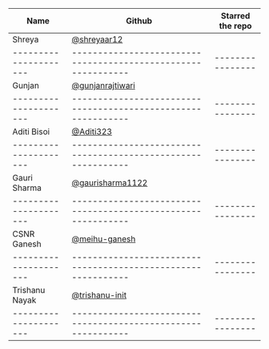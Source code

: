 | Name                  | Github                                                        | Starred the repo |
| --------------------- | ------------------------------------------------------------- | ---------------- |
| Shreya                |       [@shreyaar12](https://github.com/Shreyaar12)            |                  |
| --------------------- | ------------------------------------------------------------- | ---------------- |
| Gunjan                |       [@gunjanrajtiwari](https://github.com/gunjanrajtiwari)  |                  |
| --------------------- | ------------------------------------------------------------- | ---------------- |
|Aditi Bisoi                |       [@Aditi323](https://github.com/Aditi323)  |                  |
| --------------------- | ------------------------------------------------------------- | ---------------- |
|Gauri Sharma           |       [@gaurisharma1122](https://github.com/gaurisharma1122)  |                  |
| --------------------- | ------------------------------------------------------------- | ---------------- |
|CSNR Ganesh           |       [@meihu-ganesh](https://github.com/meihu-ganesh/)  |                  |
| --------------------- | ------------------------------------------------------------- | ---------------- |
|Trishanu Nayak           |       [@trishanu-init](https://github.com/trishanu-init/)  |                  |
| --------------------- | ------------------------------------------------------------- | ---------------- |
